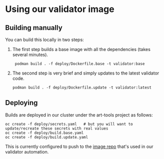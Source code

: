 
# Using our validator image

## Building manually

You can build this locally in two steps:

1. The first step builds a base image with all the dependencies (takes several minutes).

        podman build . -f deploy/Dockerfile.base -t validator:base

2.  The second step is very brief and simply updates to the latest validator code.

        podman build . -f deploy/Dockerfile.update -t validator:latest

## Deploying

Builds are deployed in our cluster under the art-tools project as follows:

    oc create -f deploy/secrets.yaml   # but you will want to update/recreate these secrets with real values
    oc create -f deploy/build.base.yaml
    oc create -f deploy/build.update.yaml

This is currently configured to push to the
[image repo](https://quay.io/repository/openshift-art/art-ci-toolkit)
that's used in our validator automation.
